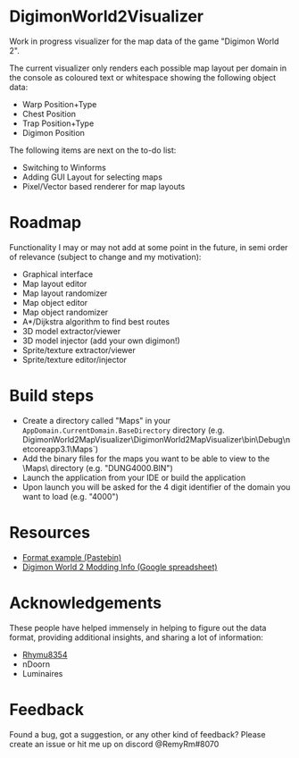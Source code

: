 # DigimonWorld2Visualizer

Work in progress visualizer for the map data of the game "Digimon World 2".

The current visualizer only renders each possible map layout per domain in the console as coloured text or whitespace showing the following object data:
- Warp    Position+Type
- Chest   Position
- Trap    Position+Type
- Digimon Position

The following items are next on the to-do list:
- Switching to Winforms 
- Adding GUI Layout for selecting maps
- Pixel/Vector based renderer for map layouts

# Roadmap

Functionality I may or may not add at some point in the future, in semi order of relevance (subject to change and my motivation):
- Graphical interface
- Map layout editor
- Map layout randomizer
- Map object editor
- Map object randomizer
- A*/Dijkstra algorithm to find best routes
- 3D model extractor/viewer
- 3D model injector (add your own digimon!)
- Sprite/texture extractor/viewer
- Sprite/texture editor/injector

# Build steps

- Create a directory called "Maps" in your `AppDomain.CurrentDomain.BaseDirectory` directory (e.g. DigimonWorld2MapVisualizer\DigimonWorld2MapVisualizer\bin\Debug\netcoreapp3.1\Maps`)
- Add the binary files for the maps you want to be able to view to the \Maps\ directory (e.g. "DUNG4000.BIN")
- Launch the application from your IDE or build the application
- Upon launch you will be asked for the 4 digit identifier of the domain you want to load (e.g. "4000")

# Resources

- [Format example (Pastebin)](https://pastebin.com/pJSjQrna)
- [Digimon World 2 Modding Info (Google spreadsheet)](https://docs.google.com/spreadsheets/d/1UiDU4MsSfxO1vhpK6err1KsLRZM53JUOuYqYhfEFp8o/edit#gid=305512343)

# Acknowledgements

These people have helped immensely in helping to figure out the data format, providing additional insights, and sharing a lot of information:
- [Rhymu8354](https://github.com/rhymu8354/)
- nDoorn 
- Luminaires

# Feedback
Found a bug, got a suggestion, or any other kind of feedback? Please create an issue or hit me up on discord @RemyRm#8070